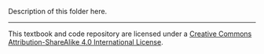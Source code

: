 Description of this folder here.

_________________________________________________________________________________________________________________________
This textbook and code repository are licensed under a [Creative Commons Attribution-ShareAlike 4.0 International License](https://creativecommons.org/licenses/by-sa/4.0/).
